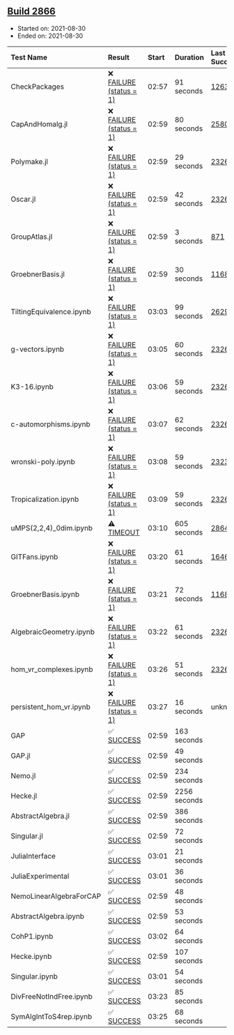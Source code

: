 ## [Build 2866](https://oscarci.mathematik.uni-kl.de/job/oscar-stable/2866/)

* Started on: 2021-08-30
* Ended on: 2021-08-30

| Test Name    | Result | Start | Duration | Last Success | First Failure |
|:-------------|:-------|:------|:---------|:-------------|:--------------|
| CheckPackages | ❌ [FAILURE (status = 1)](https://oscarci.mathematik.uni-kl.de/job/oscar-stable/2866/artifact/logs/build-2866/CheckPackages.log) | 02:57 | 91 seconds | [1263](https://oscarci.mathematik.uni-kl.de/job/oscar-stable/1263/) | [1264](https://oscarci.mathematik.uni-kl.de/job/oscar-stable/1264/) |
| CapAndHomalg.jl | ❌ [FAILURE (status = 1)](https://oscarci.mathematik.uni-kl.de/job/oscar-stable/2866/artifact/logs/build-2866/CapAndHomalg.jl.log) | 02:59 | 80 seconds | [2580](https://oscarci.mathematik.uni-kl.de/job/oscar-stable/2580/) | [2581](https://oscarci.mathematik.uni-kl.de/job/oscar-stable/2581/) |
| Polymake.jl | ❌ [FAILURE (status = 1)](https://oscarci.mathematik.uni-kl.de/job/oscar-stable/2866/artifact/logs/build-2866/Polymake.jl.log) | 02:59 | 29 seconds | [2326](https://oscarci.mathematik.uni-kl.de/job/oscar-stable/2326/) | [2327](https://oscarci.mathematik.uni-kl.de/job/oscar-stable/2327/) |
| Oscar.jl | ❌ [FAILURE (status = 1)](https://oscarci.mathematik.uni-kl.de/job/oscar-stable/2866/artifact/logs/build-2866/Oscar.jl.log) | 02:59 | 42 seconds | [2326](https://oscarci.mathematik.uni-kl.de/job/oscar-stable/2326/) | [2327](https://oscarci.mathematik.uni-kl.de/job/oscar-stable/2327/) |
| GroupAtlas.jl | ❌ [FAILURE (status = 1)](https://oscarci.mathematik.uni-kl.de/job/oscar-stable/2866/artifact/logs/build-2866/GroupAtlas.jl.log) | 02:59 | 3 seconds | [871](https://oscarci.mathematik.uni-kl.de/job/oscar-stable/871/) | [872](https://oscarci.mathematik.uni-kl.de/job/oscar-stable/872/) |
| GroebnerBasis.jl | ❌ [FAILURE (status = 1)](https://oscarci.mathematik.uni-kl.de/job/oscar-stable/2866/artifact/logs/build-2866/GroebnerBasis.jl.log) | 02:59 | 30 seconds | [1168](https://oscarci.mathematik.uni-kl.de/job/oscar-stable/1168/) | [1169](https://oscarci.mathematik.uni-kl.de/job/oscar-stable/1169/) |
| TiltingEquivalence.ipynb | ❌ [FAILURE (status = 1)](https://oscarci.mathematik.uni-kl.de/job/oscar-stable/2866/artifact/logs/build-2866/TiltingEquivalence.ipynb.log) | 03:03 | 99 seconds | [2629](https://oscarci.mathematik.uni-kl.de/job/oscar-stable/2629/) | [2630](https://oscarci.mathematik.uni-kl.de/job/oscar-stable/2630/) |
| g-vectors.ipynb | ❌ [FAILURE (status = 1)](https://oscarci.mathematik.uni-kl.de/job/oscar-stable/2866/artifact/logs/build-2866/g-vectors.ipynb.log) | 03:05 | 60 seconds | [2326](https://oscarci.mathematik.uni-kl.de/job/oscar-stable/2326/) | [2327](https://oscarci.mathematik.uni-kl.de/job/oscar-stable/2327/) |
| K3-16.ipynb | ❌ [FAILURE (status = 1)](https://oscarci.mathematik.uni-kl.de/job/oscar-stable/2866/artifact/logs/build-2866/K3-16.ipynb.log) | 03:06 | 59 seconds | [2326](https://oscarci.mathematik.uni-kl.de/job/oscar-stable/2326/) | [2327](https://oscarci.mathematik.uni-kl.de/job/oscar-stable/2327/) |
| c-automorphisms.ipynb | ❌ [FAILURE (status = 1)](https://oscarci.mathematik.uni-kl.de/job/oscar-stable/2866/artifact/logs/build-2866/c-automorphisms.ipynb.log) | 03:07 | 62 seconds | [2326](https://oscarci.mathematik.uni-kl.de/job/oscar-stable/2326/) | [2327](https://oscarci.mathematik.uni-kl.de/job/oscar-stable/2327/) |
| wronski-poly.ipynb | ❌ [FAILURE (status = 1)](https://oscarci.mathematik.uni-kl.de/job/oscar-stable/2866/artifact/logs/build-2866/wronski-poly.ipynb.log) | 03:08 | 59 seconds | [2323](https://oscarci.mathematik.uni-kl.de/job/oscar-stable/2323/) | [2324](https://oscarci.mathematik.uni-kl.de/job/oscar-stable/2324/) |
| Tropicalization.ipynb | ❌ [FAILURE (status = 1)](https://oscarci.mathematik.uni-kl.de/job/oscar-stable/2866/artifact/logs/build-2866/Tropicalization.ipynb.log) | 03:09 | 59 seconds | [2326](https://oscarci.mathematik.uni-kl.de/job/oscar-stable/2326/) | [2327](https://oscarci.mathematik.uni-kl.de/job/oscar-stable/2327/) |
| uMPS(2,2,4)_0dim.ipynb | ⚠ [TIMEOUT](https://oscarci.mathematik.uni-kl.de/job/oscar-stable/2866/artifact/logs/build-2866/uMPS-2-2-4-_0dim.ipynb.log) | 03:10 | 605 seconds | [2864](https://oscarci.mathematik.uni-kl.de/job/oscar-stable/2864/) | [2865](https://oscarci.mathematik.uni-kl.de/job/oscar-stable/2865/) |
| GITFans.ipynb | ❌ [FAILURE (status = 1)](https://oscarci.mathematik.uni-kl.de/job/oscar-stable/2866/artifact/logs/build-2866/GITFans.ipynb.log) | 03:20 | 61 seconds | [1646](https://oscarci.mathematik.uni-kl.de/job/oscar-stable/1646/) | [1647](https://oscarci.mathematik.uni-kl.de/job/oscar-stable/1647/) |
| GroebnerBasis.ipynb | ❌ [FAILURE (status = 1)](https://oscarci.mathematik.uni-kl.de/job/oscar-stable/2866/artifact/logs/build-2866/GroebnerBasis.ipynb.log) | 03:21 | 72 seconds | [1168](https://oscarci.mathematik.uni-kl.de/job/oscar-stable/1168/) | [1169](https://oscarci.mathematik.uni-kl.de/job/oscar-stable/1169/) |
| AlgebraicGeometry.ipynb | ❌ [FAILURE (status = 1)](https://oscarci.mathematik.uni-kl.de/job/oscar-stable/2866/artifact/logs/build-2866/AlgebraicGeometry.ipynb.log) | 03:22 | 61 seconds | [2326](https://oscarci.mathematik.uni-kl.de/job/oscar-stable/2326/) | [2327](https://oscarci.mathematik.uni-kl.de/job/oscar-stable/2327/) |
| hom_vr_complexes.ipynb | ❌ [FAILURE (status = 1)](https://oscarci.mathematik.uni-kl.de/job/oscar-stable/2866/artifact/logs/build-2866/hom_vr_complexes.ipynb.log) | 03:26 | 51 seconds | [2326](https://oscarci.mathematik.uni-kl.de/job/oscar-stable/2326/) | [2327](https://oscarci.mathematik.uni-kl.de/job/oscar-stable/2327/) |
| persistent_hom_vr.ipynb | ❌ [FAILURE (status = 1)](https://oscarci.mathematik.uni-kl.de/job/oscar-stable/2866/artifact/logs/build-2866/persistent_hom_vr.ipynb.log) | 03:27 | 16 seconds | unknown | unknown |
| GAP | ✅ [SUCCESS](https://oscarci.mathematik.uni-kl.de/job/oscar-stable/2866/artifact/logs/build-2866/GAP.log) | 02:59 | 163 seconds |  |  |
| GAP.jl | ✅ [SUCCESS](https://oscarci.mathematik.uni-kl.de/job/oscar-stable/2866/artifact/logs/build-2866/GAP.jl.log) | 02:59 | 49 seconds |  |  |
| Nemo.jl | ✅ [SUCCESS](https://oscarci.mathematik.uni-kl.de/job/oscar-stable/2866/artifact/logs/build-2866/Nemo.jl.log) | 02:59 | 234 seconds |  |  |
| Hecke.jl | ✅ [SUCCESS](https://oscarci.mathematik.uni-kl.de/job/oscar-stable/2866/artifact/logs/build-2866/Hecke.jl.log) | 02:59 | 2256 seconds |  |  |
| AbstractAlgebra.jl | ✅ [SUCCESS](https://oscarci.mathematik.uni-kl.de/job/oscar-stable/2866/artifact/logs/build-2866/AbstractAlgebra.jl.log) | 02:59 | 386 seconds |  |  |
| Singular.jl | ✅ [SUCCESS](https://oscarci.mathematik.uni-kl.de/job/oscar-stable/2866/artifact/logs/build-2866/Singular.jl.log) | 02:59 | 72 seconds |  |  |
| JuliaInterface | ✅ [SUCCESS](https://oscarci.mathematik.uni-kl.de/job/oscar-stable/2866/artifact/logs/build-2866/JuliaInterface.log) | 03:01 | 21 seconds |  |  |
| JuliaExperimental | ✅ [SUCCESS](https://oscarci.mathematik.uni-kl.de/job/oscar-stable/2866/artifact/logs/build-2866/JuliaExperimental.log) | 03:01 | 36 seconds |  |  |
| NemoLinearAlgebraForCAP | ✅ [SUCCESS](https://oscarci.mathematik.uni-kl.de/job/oscar-stable/2866/artifact/logs/build-2866/NemoLinearAlgebraForCAP.log) | 02:59 | 48 seconds |  |  |
| AbstractAlgebra.ipynb | ✅ [SUCCESS](https://oscarci.mathematik.uni-kl.de/job/oscar-stable/2866/artifact/logs/build-2866/AbstractAlgebra.ipynb.log) | 02:59 | 53 seconds |  |  |
| CohP1.ipynb | ✅ [SUCCESS](https://oscarci.mathematik.uni-kl.de/job/oscar-stable/2866/artifact/logs/build-2866/CohP1.ipynb.log) | 03:02 | 64 seconds |  |  |
| Hecke.ipynb | ✅ [SUCCESS](https://oscarci.mathematik.uni-kl.de/job/oscar-stable/2866/artifact/logs/build-2866/Hecke.ipynb.log) | 02:59 | 107 seconds |  |  |
| Singular.ipynb | ✅ [SUCCESS](https://oscarci.mathematik.uni-kl.de/job/oscar-stable/2866/artifact/logs/build-2866/Singular.ipynb.log) | 03:01 | 54 seconds |  |  |
| DivFreeNotIndFree.ipynb | ✅ [SUCCESS](https://oscarci.mathematik.uni-kl.de/job/oscar-stable/2866/artifact/logs/build-2866/DivFreeNotIndFree.ipynb.log) | 03:23 | 85 seconds |  |  |
| SymAlgIntToS4rep.ipynb | ✅ [SUCCESS](https://oscarci.mathematik.uni-kl.de/job/oscar-stable/2866/artifact/logs/build-2866/SymAlgIntToS4rep.ipynb.log) | 03:25 | 68 seconds |  |  |
